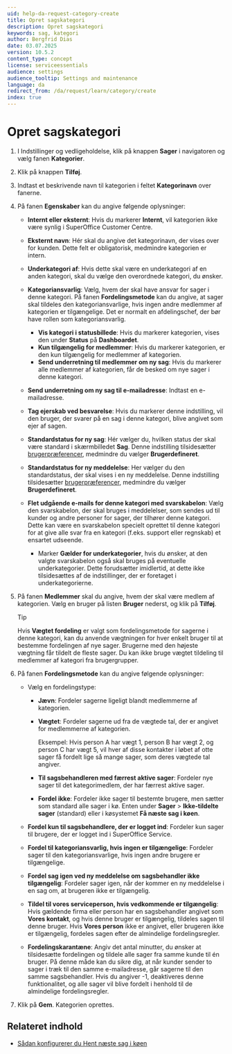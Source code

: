 ```yaml
---
uid: help-da-request-category-create
title: Opret sagskategori
description: Opret sagskategori
keywords: sag, kategori
author: Bergfrid Dias
date: 03.07.2025
version: 10.5.2
content_type: concept
license: serviceessentials
audience: settings
audience_tooltip: Settings and maintenance
language: da
redirect_from: /da/request/learn/category/create
index: true
---
```


# Opret sagskategori

1. I Indstillinger og vedligeholdelse, klik på knappen **Sager** i navigatoren og vælg fanen **Kategorier**.

1. Klik på knappen **Tilføj**.

1. Indtast et beskrivende navn til kategorien i feltet **Kategorinavn** over fanerne.

1. På fanen **Egenskaber** kan du angive følgende oplysninger:

    * **Internt eller eksternt**: Hvis du markerer **Internt**, vil kategorien ikke være synlig i SuperOffice Customer Centre.

    * **Eksternt navn**: Hér skal du angive det kategorinavn, der vises over for kunden. Dette felt er obligatorisk, medmindre kategorien er intern.

    * **Underkategori af**: Hvis dette skal være en underkategori af en anden kategori, skal du vælge den overordnede kategori, du ønsker.

    * **Kategoriansvarlig**: Vælg, hvem der skal have ansvar for sager i denne kategori. På fanen **Fordelingsmetode** kan du angive, at sager skal tildeles den kategoriansvarlige, hvis ingen andre medlemmer af kategorien er tilgængelige. Det er normalt en afdelingschef, der bør have rollen som kategoriansvarlig.

        * **Vis kategori i statusbillede**: Hvis du markerer kategorien, vises den under **Status** på **Dashboardet**.
        * **Kun tilgængelig for medlemmer**: Hvis du markerer kategorien, er den kun tilgængelig for medlemmer af kategorien.
        * **Send underretning til medlemmer om ny sag**: Hvis du markerer alle medlemmer af kategorien, får de besked om nye sager i denne kategori.

    * **Send underretning om ny sag til e-mailadresse**: Indtast en e-mailadresse.

    * **Tag ejerskab ved besvarelse**: Hvis du markerer denne indstilling, vil den bruger, der svarer på en sag i denne kategori, blive angivet som ejer af sagen.

    * **Standardstatus for ny sag**: Hér vælger du, hvilken status der skal være standard i skærmbilledet **Sag**. Denne indstilling tilsidesætter [brugerpræferencer][1], medmindre du vælger **Brugerdefineret**.

    * **Standardstatus for ny meddelelse**: Her vælger du den standardstatus, der skal vises i en ny meddelelse. Denne indstilling tilsidesætter [brugerpræferencer][1], medmindre du vælger **Brugerdefineret**.

    * **Flet udgående e-mails for denne kategori med svarskabelon**: Vælg den svarskabelon, der skal bruges i meddelelser, som sendes ud til kunder og andre personer for sager, der tilhører denne kategori. Dette kan være en svarskabelon specielt oprettet til denne kategori for at give alle svar fra en kategori (f.eks. support eller regnskab) et ensartet udseende.

        * Marker **Gælder for underkategorier**, hvis du ønsker, at den valgte svarskabelon også skal bruges på eventuelle underkategorier. Dette forudsætter imidlertid, at dette ikke tilsidesættes af de indstillinger, der er foretaget i underkategorierne.

1. På fanen **Medlemmer** skal du angive, hvem der skal være medlem af kategorien. Vælg en bruger på listen **Bruger** nederst, og klik på **Tilføj**.

    > [!TIP]
    > Hvis **Vægtet fordeling** er valgt som fordelingsmetode for sagerne i denne kategori, kan du anvende vægtningen for hver enkelt bruger til at bestemme fordelingen af nye sager. Brugerne med den højeste vægtning får tildelt de fleste sager. Du kan ikke bruge vægtet tildeling til medlemmer af kategori fra brugergrupper.

1. På fanen **Fordelingsmetode** kan du angive følgende oplysninger:

    * Vælg en fordelingstype:

        * **Jævn**: Fordeler sagerne ligeligt blandt medlemmerne af kategorien.
        * **Vægtet**: Fordeler sagerne ud fra de vægtede tal, der er angivet for medlemmerne af kategorien.

           Eksempel: Hvis person A har vægt 1, person B har vægt 2, og person C har vægt 5, vil hver af disse kontakter i løbet af otte sager få fordelt lige så mange sager, som deres vægtede tal angiver.

        * **Til sagsbehandleren med færrest aktive sager**: Fordeler nye sager til det kategorimedlem, der har færrest aktive sager.
        * **Fordel ikke**: Fordeler ikke sager til bestemte brugere, men sætter som standard alle sager i kø. Enten under **Sager** > **Ikke-tildelte sager** (standard) eller i køsystemet **Få næste sag i køen**.

    * **Fordel kun til sagsbehandlere, der er logget ind**: Fordeler kun sager til brugere, der er logget ind i SuperOffice Service.

    * **Fordel til kategoriansvarlig, hvis ingen er tilgængelige**: Fordeler sager til den kategoriansvarlige, hvis ingen andre brugere er tilgængelige.

    * **Fordel sag igen ved ny meddelelse om sagsbehandler ikke tilgængelig**: Fordeler sager igen, når der kommer en ny meddelelse i en sag om, at brugeren ikke er tilgængelig.

    * **Tildel til vores serviceperson, hvis vedkommende er tilgængelig**: Hvis gældende firma eller person har en sagsbehandler angivet som **Vores kontakt**, og hvis denne bruger er tilgængelig, tildeles sagen til denne bruger. Hvis **Vores person** ikke er angivet, eller brugeren ikke er tilgængelig, fordeles sagen efter de almindelige fordelingsregler.

    * **Fordelingskarantæne**: Angiv det antal minutter, du ønsker at tilsidesætte fordelingen og tildele alle sager fra samme kunde til én bruger. På denne måde kan du sikre dig, at når kunder sender to sager i træk til den samme e-mailadresse, går sagerne til den samme sagsbehandler. Hvis du angiver -1, deaktiveres denne funktionalitet, og alle sager vil blive fordelt i henhold til de almindelige fordelingsregler.

1. Klik på **Gem**. Kategorien oprettes.

## Relateret indhold

* [Sådan konfigurerer du Hent næste sag i køen][3]

<!-- Referenced links -->
[1]: ../../../admin/preferences/learn/index.md
[3]: ../next-in-queue.md
